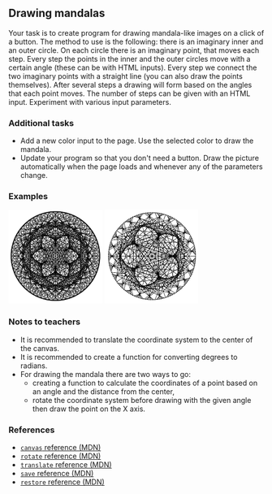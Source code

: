 ## Drawing mandalas

Your task is to create program for drawing mandala-like images on a click of a button. The method to use is the following: there is an imaginary inner and an outer circle. On each circle there is an imaginary point, that moves each step. Every step the points in the inner and the outer circles move with a certain angle (these can be with HTML inputs). Every step we connect the two imaginary points with a straight line (you can also draw the points themselves). After several steps a drawing will form based on the angles that each point moves. The number of steps can be given with an HTML input. Experiment with various input parameters.

### Additional tasks

- Add a new color input to the page. Use the selected color to draw the mandala.
- Update your program so that you don't need a button. Draw the picture automatically when the page loads and whenever any of the parameters change.

### Examples

<div class="columns:2 align:center">

![Example mandala (11, 5)](tasks/mandala/assets/mandala.png)
![Example mandala (14, 4)](tasks/mandala/assets/mandala-2.png)

</div>

### Notes to teachers

- It is recommended to translate the coordinate system to the center of the canvas.
- It is recommended to create a function for converting degrees to radians.
- For drawing the mandala there are two ways to go: 
  - creating a function to calculate the coordinates of a point based on an angle and the distance from the center,
  - rotate the coordinate system before drawing with the given angle then draw the point on the X axis.

### References

- [`canvas` reference (MDN)][1]
- [`rotate` reference (MDN)][2]
- [`translate` reference (MDN)][3]
- [`save` reference (MDN)][4]
- [`restore` reference (MDN)][5]

[1]: https://developer.mozilla.org/en-US/docs/Web/API/CanvasRenderingContext2D
[2]: https://developer.mozilla.org/en-US/docs/Web/API/CanvasRenderingContext2D/rotate
[3]: https://developer.mozilla.org/en-US/docs/Web/API/CanvasRenderingContext2D/translate
[4]: https://developer.mozilla.org/en-US/docs/Web/API/CanvasRenderingContext2D/save
[5]: https://developer.mozilla.org/en-US/docs/Web/API/CanvasRenderingContext2D/restore
